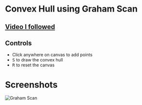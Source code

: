 # Convex Hull using Graham Scan

## [Video I followed](https://youtu.be/B2AJoQSZf4M)

## Controls
- Click anywhere on canvas to add points
- <kbd>S</kbd> to draw the convex hull
- <kbd>R</kbd> to reset the canvas

# Screenshots
![Graham Scan](https://user-images.githubusercontent.com/67017303/217806176-96097b7e-3f48-4926-9f0a-fceabd65d809.png)
